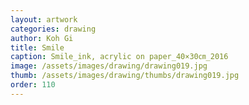 ```yaml
---
layout: artwork
categories: drawing
author: Koh Gi
title: Smile
caption: Smile_ink, acrylic on paper_40×30㎝_2016
image: /assets/images/drawing/drawing019.jpg
thumb: /assets/images/drawing/thumbs/drawing019.jpg
order: 110
---
```

